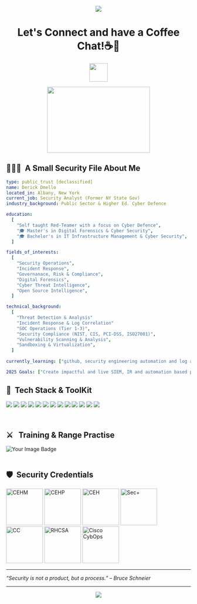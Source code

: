 <p align="center">
  <img src="https://capsule-render.vercel.app/api?type=waving&color=gradient&text=Hello%20There%20!!&height=200&section=header"/>
</p>

<h1 align="center">
  Let's Connect and have a Coffee Chat!☕💬
</h1>

<p align="center">
<a href="https://www.linkedin.com/in/dmelloderick/">
  <img height="50" src="https://user-images.githubusercontent.com/46517096/166973395-19676cd8-f8ec-4abf-83ff-da8243505b82.png"/>
</a>
  
</p>

<p align="center">
  <img src="https://media.giphy.com/media/qgQUggAC3Pfv687qPC/giphy.gif" width="280" height="180" />
</p>

<h2> 👨🏻‍💻 &nbsp;A Small Security File About Me </h2>

```yaml
type: public_trust [declassified]
name: Derick Dmello
located_in: Albany, New York
current_job: Security Analyst (Former NY State Gov)
industry_background: Public Sector & Higher Ed. Cyber Defence

education:
  [
    "Self taught Red-Teamer with a focus on Cyber Defence",
    "🎓 Master's in Digital Forensics & Cyber Security",
    "🎓 Bachelor's in IT Infrastructure Management & Cyber Security",
  ]

fields_of_interests:
  [
    "Security Operations",
    "Incident Response",
    "Governanace, Risk & Compliance",
    "Digital Forensics",
    "Cyber Threat Intelligence",
    "Open Source Intelligence",
  ]

technical_background:
  [
    "Threat Detection & Analysis"
    "Incident Response & Log Correlation"
    "SOC Operations (Tier 1-3)",
    "Security Compliance (NIST, CIS, PCI-DSS, ISO27001)",
    "Vulnerability Scanning & Analysis",
    "Sandboxing & Virtualization",
  ]
  
currently_learning: ["github, security engineering automation and log aggregating automation"]

2025 Goals: ["Create impactful and live SIEM, IR and automation based projects and learn at least 5 new technologies."]
```


<h2> 🧰 &nbsp;Tech Stack & ToolKit </h2>

<p>
  <img src="https://img.shields.io/badge/Linux-Security-blue?logo=linux&logoColor=white" />
  
  <img src="https://img.shields.io/badge/Python-Automation-yellow?logo=python&logoColor=white" />
  
  <img src="https://img.shields.io/badge/Bash-Scripting-black?logo=gnubash&logoColor=white" />
  
  <img src="https://img.shields.io/badge/Wireshark-Network%20Analysis-blue?logo=wireshark&logoColor=white" />
  
  <img src="https://img.shields.io/badge/Burp%20Suite-Web%20Testing-orange?logo=burpsuite&logoColor=white" />
  
  <img src="https://img.shields.io/badge/Checkpoint-Monitoring-red?logo=checkpoint&logoColor=white" />

  <img src="https://img.shields.io/badge/Crowdstrike-Monitoring-red?logo=crowdstrike&logoColor=white" />
  
  <img src="https://img.shields.io/badge/Splunk-SIEM-black?logo=splunk&logoColor=white" />
  <img src="https://img.shields.io/badge/Kibana-SIEM-black?logo=kibana&logoColor=white" />
  
  <img src="https://img.shields.io/badge/NIST%20800--53-Compliance-green" />
  <img src="https://img.shields.io/badge/NIST%20800--37-Compliance-green" />
  <img src="https://img.shields.io/badge/PCI%20DSS-Compliance-green" />
  <img src="https://img.shields.io/badge/ISO%2027001:2022-Compliance-green" />
</p>

<br>

<h2> ⚔️ &nbsp; Training & Range Practise </h2>

<img src="https://tryhackme-badges.s3.amazonaws.com/derickd.png" alt="Your Image Badge" />


<br>
<br>

<h2> 🛡️ &nbsp;Security Credentials </h2>

<img src="https://github.com/user-attachments/assets/23a7c9bf-0176-41bb-891f-2cb338b93b6a" height=100 alt="CEHM" />
<img src="https://github.com/user-attachments/assets/024fc5c5-5b93-4ba4-ad0e-5c4e0e3a3e6a" height=100 alt="CEHP" />
<img src="https://github.com/user-attachments/assets/00f5e2ce-ecf8-49f3-8c8b-51fb7d00e7bd" height=100 alt="CEH" />
<img src="https://github.com/user-attachments/assets/7a4a2ba1-21f3-42cd-a18d-78f22b11eb6c" height=100 alt="Sec+"/>
<img src="https://github.com/user-attachments/assets/a2a90382-ae0d-4881-8c8e-92475f932ea3" height=100 alt="CC" />
<img src="https://github.com/user-attachments/assets/f948989b-cfcd-4fb5-ab10-ec8704d47371" height=100 alt="RHCSA"/>
<img src="https://github.com/user-attachments/assets/1aded0dc-75d3-4eb4-8cda-4bda6bb992fb" height=100 alt="Cisco CybOps"/>


<!-- Hit counter ; under construction [![HitCount](https://hits.dwyl.com/mello-io/mello-io.svg?style=flat-square)](http://hits.dwyl.com/mello-io/mello-io) -->
<!-- Credits to https://dev.to/thepiyushmalhotra/how-to-design-an-attractive-github-profile-readme-1ppg? Thanks!  -->

---

_“Security is not a product, but a process.” – Bruce Schneier_

---

<p align="center">
  <img src="https://capsule-render.vercel.app/api?type=waving&color=gradient&height=200&section=footer"/>
</p>
